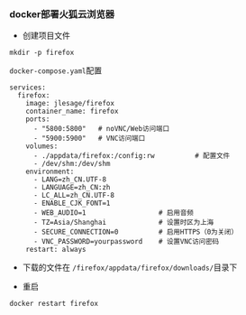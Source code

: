 ### docker部署火狐云浏览器
- 创建项目文件
```
mkdir -p firefox
```
`docker-compose.yaml`配置

```
services:
  firefox:
    image: jlesage/firefox
    container_name: firefox
    ports:
      - "5800:5800"   # noVNC/Web访问端口
      - "5900:5900"   # VNC访问端口
    volumes:
      - ./appdata/firefox:/config:rw          # 配置文件
      - /dev/shm:/dev/shm
    environment:
      - LANG=zh_CN.UTF-8
      - LANGUAGE=zh_CN:zh
      - LC_ALL=zh_CN.UTF-8
      - ENABLE_CJK_FONT=1
      - WEB_AUDIO=1                  # 启用音频
      - TZ=Asia/Shanghai             # 设置时区为上海
      - SECURE_CONNECTION=0          # 启用HTTPS（0为关闭）
      - VNC_PASSWORD=yourpassword    # 设置VNC访问密码
    restart: always
```
- 下载的文件在 `/firefox/appdata/firefox/downloads/`目录下

- 重启
```
docker restart firefox
```
